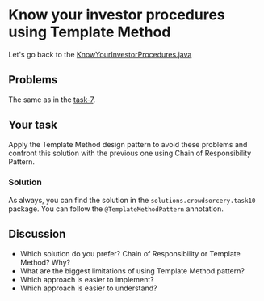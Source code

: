 # Know your investor procedures using Template Method

Let's go back to the 
[KnowYourInvestorProcedures.java](..%2Fsrc%2Fmain%2Fjava%2Fpl%2Fwojtyna%2Ftrainings%2Fdesignpatterns%2Fproblems%2Fcrowdsorcery%2Ftask10%2Fservices%2FKnowYourInvestorProcedures.java)

## Problems
The same as in the [task-7](task-7.md).

## Your task
Apply the Template Method design pattern to avoid these problems and confront this solution with the previous one using Chain of Responsibility Pattern.

### Solution
As always, you can find the solution in the `solutions.crowdsorcery.task10` package. You can follow the `@TemplateMethodPattern` annotation.

## Discussion
- Which solution do you prefer? Chain of Responsibility or Template Method? Why?
- What are the biggest limitations of using Template Method pattern?
- Which approach is easier to implement?
- Which approach is easier to understand?